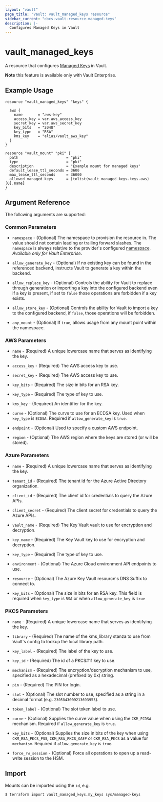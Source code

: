 ```yaml
---
layout: "vault"
page_title: "Vault: vault_managed_keys resource"
sidebar_current: "docs-vault-resource-managed-keys"
description: |-
  Configures Managed Keys in Vault
---
```


# vault\_managed\_keys

A resource that configures [Managed Keys](https://www.vaultproject.io/docs/enterprise/managed-keys) in Vault.

**Note** this feature is available only with Vault Enterprise.

## Example Usage

```hcl
resource "vault_managed_keys" "keys" {

  aws {
    name       = "aws-key"
    access_key = var.aws_access_key
    secret_key = var.aws_secret_key
    key_bits   = "2048"
    key_type   = "RSA"
    kms_key    = "alias/vault_aws_key"
  }
}

resource "vault_mount" "pki" {
  path                      = "pki"
  type                      = "pki"
  description               = "Example mount for managed keys"
  default_lease_ttl_seconds = 3600
  max_lease_ttl_seconds     = 36000
  allowed_managed_keys      = [tolist(vault_managed_keys.keys.aws)[0].name]
}
```

## Argument Reference

The following arguments are supported:

### Common Parameters

* `namespace` - (Optional) The namespace to provision the resource in.
  The value should not contain leading or trailing forward slashes.
  The `namespace` is always relative to the provider's configured [namespace](../index.html#namespace).
  *Available only for Vault Enterprise*.

* `allow_generate_key` - (Optional) If no existing key can be found in 
  the referenced backend, instructs Vault to generate a key within the backend.

* `allow_replace_key` - (Optional) Controls the ability for Vault to replace through
  generation or importing a key into the configured backend even
  if a key is present, if set to `false` those operations are forbidden
  if a key exists.

* `allow_store_key` - (Optional) Controls the ability for Vault to import a key to the
  configured backend, if `false`, those operations will be forbidden.

* `any_mount` - (Optional) If `true`, allows usage from any mount point within the
  namespace.


### AWS Parameters

* `name` - (Required) A unique lowercase name that serves as identifying the key.

* `access_key` - (Required) The AWS access key to use.

* `secret_key` - (Required) The AWS access key to use.

* `key_bits` - (Required) The size in bits for an RSA key.

* `key_type` - (Required) The type of key to use.

* `kms_key` - (Required) An identifier for the key.

* `curve` - (Optional) The curve to use for an ECDSA key. Used when `key_type` 
  is `ECDSA`. Required if `allow_generate_key` is `true`.

* `endpoint` - (Optional) Used to specify a custom AWS endpoint.

* `region` - (Optional) The AWS region where the keys are stored (or will be stored).


### Azure Parameters

* `name` - (Required) A unique lowercase name that serves as identifying the key.

* `tenant_id` - (Required) The tenant id for the Azure Active Directory organization.

* `client_id` - (Required) The client id for credentials to query the Azure APIs.

* `client_secret` - (Required) The client secret for credentials to query the Azure APIs.

* `vault_name` - (Required) The Key Vault vault to use for encryption and decryption.

* `key_name` - (Required) The Key Vault key to use for encryption and decryption.

* `key_type` - (Required) The type of key to use.

* `environment` - (Optional) The Azure Cloud environment API endpoints to use.

* `resource` - (Optional) The Azure Key Vault resource's DNS Suffix to connect to.

* `key_bits` - (Optional) The size in bits for an RSA key. This field is required
  when `key_type` is `RSA` or when `allow_generate_key` is `true`


### PKCS Parameters

* `name` - (Required) A unique lowercase name that serves as identifying the key.

* `library` - (Required) The name of the kms_library stanza to use from Vault's config
  to lookup the local library path.

* `key_label` - (Required) The label of the key to use.

* `key_id` - (Required) The id of a PKCS#11 key to use.

* `mechanism` - (Required) The encryption/decryption mechanism to use, specified as a
  hexadecimal (prefixed by 0x) string.

* `pin` - (Required) The PIN for login.

* `slot` - (Optional) The slot number to use, specified as a string in a decimal format
  (e.g. `2305843009213693953`).

* `token_label` - (Optional) The slot token label to use.

* `curve` - (Optional) Supplies the curve value when using the `CKM_ECDSA` mechanism.
  Required if `allow_generate_key` is `true`.

* `key_bits` - (Optional) Supplies the size in bits of the key when using `CKM_RSA_PKCS_PSS`,
  `CKM_RSA_PKCS_OAEP` or `CKM_RSA_PKCS` as a value for `mechanism`. Required if
  `allow_generate_key` is `true`.

* `force_rw_session` - (Optional) Force all operations to open up a read-write session to
  the HSM.


## Import

Mounts can be imported using the `id`, e.g.

```
$ terraform import vault_managed_keys.my_keys sys/managed-keys
```

